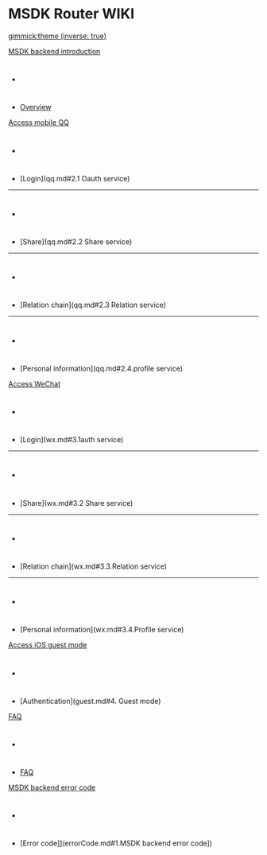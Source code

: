 # MSDK Router WIKI

[gimmick:theme (inverse: true)](cerulean)

[MSDK backend introduction]()

  * # 
  * [Overview](summarize.md#1.Overview)

[Access mobile QQ]()

  * # 
  * [Login](qq.md#2.1 Oauth service)
  - - - -
  * # 
  * [Share](qq.md#2.2 Share service)
  - - - -
  * # 
  * [Relation chain](qq.md#2.3 Relation service)
  - - - -
  * # 
  * [Personal information](qq.md#2.4.profile service)
 
[Access  WeChat]()

  * # 
  * [Login](wx.md#3.1auth service)
  - - - -
  * # 
  * [Share](wx.md#3.2 Share service)
  - - - -
  * # 
  * [Relation chain](wx.md#3.3.Relation service)
  - - - -
  * # 
  * [Personal information](wx.md#3.4.Profile service)
  
[Access  iOS guest mode]()

  * # 
  * [Authentication](guest.md#4. Guest mode)
 

[FAQ]()

  * # 
  * [FAQ](faq.md#FAQ)

  
[MSDK backend error code]()

  * # 
  * [Error code]](errorCode.md#1.MSDK backend error code])
  
